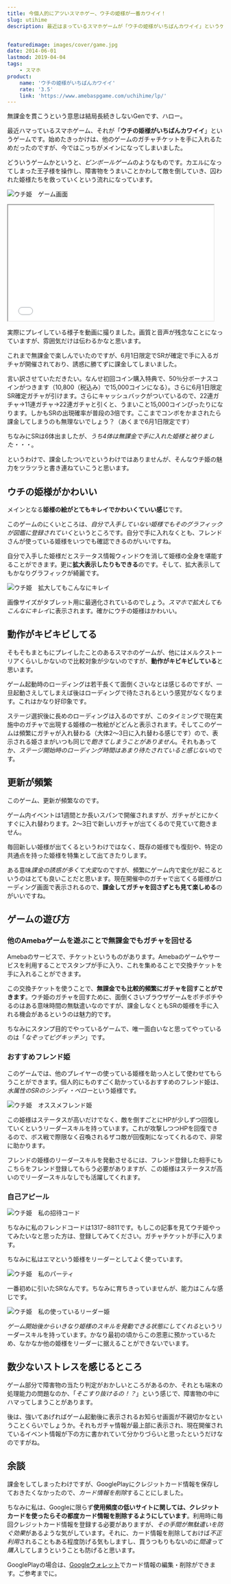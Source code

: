 ```yaml
---
title: 今個人的にアツいスマホゲー、ウチの姫様が一番カワイイ！
slug: utihime
description: 最近はまっているスマホゲームが「ウチの姫様がいちばんカワイイ」というゲームです。これまで無課金で楽しんでいたのですが、ついつい限定につられて課金してしまいました。課金したついでに、そんなウチ姫の魅力をご紹介したいと思います。


featuredimage: images/cover/game.jpg
date: 2014-06-01
lastmod: 2019-04-04
tags: 
    - スマホ
product:
    name: 'ウチの姫様がいちばんカワイイ'
    rate: '3.5'
    link: 'https://www.amebaspgame.com/uchihime/lp/'
---
```


無課金を貫こうという意思は結局長続きしないGenです、ハロー。

最近ハマっているスマホゲーム、それが「<strong>ウチの姫様がいちばんカワイイ</strong>」というゲームです。始めたきっかけは、他のゲームのガチャチケットを手に入れるためだったのですが、今ではこっちがメインになってしまいました。

どういうゲームかというと、<em>ピンボールゲーム</em>のようなものです。カエルになってしまった王子様を操作し、障害物をうまいことかわして敵を倒していき、囚われた姫様たちを救っていくという流れになっています。

![ウチ姫　ゲーム画面](utihime_0002_gamegamen.jpg)

<iframe width="480" height="270" src="//www.youtube.com/embed/KoA-rae5Bu8" allowfullscreen=""></iframe>

実際にプレイしている様子を動画に撮りました。画質と音声が残念なことになっていますが、雰囲気だけは伝わるかなと思います。

これまで無課金で楽しんでいたのですが、6月1日限定でSRが確定で手に入るガチャが開催されており、誘惑に勝てずに課金してしまいました。

言い訳させていただきたい。なんせ初回コイン購入特典で、50％分ボーナスコインがつきます（10,800（税込み）で15,000コインになる）。さらに6月1日限定SR確定ガチャが引けます。さらにキャッシュバックがついているので、22連ガチャ→11連ガチャ→22連ガチャと引くと、うまいこと15,000コインぴったりになります。しかもSRの出現確率が普段の3倍です。ここまでコンボをかまされたら課金してしまうのも無理ないでしょう？（あくまで6月1日限定です）

ちなみにSRは6体出ましたが、<em>うち4体は無課金で手に入れた姫様と被りました・・・</em>。

というわけで、課金したついでというわけではありませんが、そんなウチ姫の魅力をツラツラと書き連ねていこうと思います。


## ウチの姫様がかわいい


メインとなる<strong>姫様の絵がとてもキレイでかわいくていい感じ</strong>です。

このゲームのにくいところは、<em>自分で入手していない姫様でもそのグラフィックが図鑑に登録されていく</em>というところです。自分で手に入れなくとも、フレンドさんが使っている姫様をいつでも確認できるのがいいですね。

自分で入手した姫様だとステータス情報ウィンドウを消して姫様の全身を堪能することができます。更に<strong>拡大表示したりもできる</strong>のです。そして、拡大表示してもかなりグラフィックが綺麗です。

![ウチ姫　拡大してもこんなにキレイ](utihime_0005_kakudai.jpg)

画像サイズがタブレット用に最適化されているのでしょう。<em>スマホで拡大してもこんなにキレイ</em>に表示されます。確かにウチの姫様はかわいい。


## 動作がキビキビしてる


そもそもまともにプレイしたことのあるスマホのゲームが、他にはメルクストーリアくらいしかないので比較対象が少ないのですが、<strong>動作がキビキビしている</strong>と思います。

ゲーム起動時のローディングは若干長くて面倒くさいなとは感じるのですが、一旦起動さえしてしまえば後はローディングで待たされるという感覚がなくなります。これはかなり好印象です。

ステージ選択後に長めのローディングは入るのですが、このタイミングで現在実施中のガチャで出現する姫様の一枚絵がどどんと表示されます。そしてこのゲームは頻繁にガチャが入れ替わる（大体2〜3日に入れ替わる感じです）ので、表示される姫さまがいつも同じで<em>飽きてしまうことがありません</em>。それもあってか、<em>ステージ開始時のローディング時間はあまり待たされていると感じない</em>のです。


## 更新が頻繁


このゲーム、更新が頻繁なのです。

ゲーム内イベントは1週間とか長いスパンで開催されますが、ガチャがとにかくすぐに入れ替わります。2〜3日で新しいガチャが出てくるので見ていて飽きません。

毎回新しい姫様が出てくるというわけではなく、既存の姫様でも復刻や、特定の共通点を持った姫様を特集として出てきたりします。

ある意味<em>課金の誘惑が多くて大変</em>なのですが、頻繁にゲーム内で変化が起こるというのはとても良いことだと思います。現在開催中のガチャで出てくる姫様がローディング画面で表示されるので、<strong>課金してガチャを回さずとも見て楽しめる</strong>のがいいですね。


## ゲームの遊び方



### 他のAmebaゲームを遊ぶことで無課金でもガチャを回せる


Amebaのサービスで、チケットというものがあります。Amebaのゲームやサービスを利用することでスタンプが手に入り、これを集めることで交換チケットを手に入れることができます。

この交換チケットを使うことで、<strong>無課金でも比較的頻繁にガチャを回すことができます</strong>。ウチ姫のガチャを回すために、面倒くさいブラウザゲームをポチポチやるのはある意味時間の無駄遣いなのですが、課金しなくともSRの姫様を手に入れる機会があるというのは魅力的です。

ちなみにスタンプ目的でやっているゲームで、唯一面白いなと思ってやっているのは「<em>なぞってピグキッチン</em>」です。


### おすすめフレンド姫


このゲームでは、他のプレイヤーの使っている姫様を助っ人として使わせてもらうことができます。個人的にものすごく助かっているおすすめのフレンド姫は、<em>水属性のSRのシンディ・ペロー</em>という姫様です。

![ウチ姫　オススメフレンド姫](utihime_0003_osusumefriend.jpg)

この姫様はステータスが高いだけでなく、敵を倒すごとにHPが少しずつ回復していくというリーダースキルを持っています。これが攻撃しつつHPを回復できるので、ボス戦で際限なく召喚されるザコ敵が回復剤になってくれるので、非常に助かります。

フレンドの姫様のリーダースキルを発動させるには、フレンド登録した相手にもこちらをフレンド登録してもらう必要がありますが、この姫様はステータスが高いのでリーダースキルなしでも活躍してくれます。


### 自己アピール


![ウチ姫　私の招待コード](utihime_0001_syoutai.jpg)

ちなみに私のフレンドコードは1317−8811です。もしこの記事を見てウチ姫やってみたいなと思った方は、登録してみてください。ガチャチケットが手に入ります。

ちなみに私はエマという姫様をリーダーとしてよく使っています。

![ウチ姫　私のパーティ](utihime_0006_myparty.jpg)

一番初めに引いたSRなんです。ちなみに育ちきっていませんが、能力はこんな感じです。

![ウチ姫　私の使っているリーダー姫](utihime_0000_myleader.jpg)

<em>ゲーム開始後からいきなり姫様のスキルを発動できる状態にしてくれる</em>というリーダースキルを持っています。かなり最初の頃からこの恩恵に預かっているため、なかなか他の姫様をリーダーに据えることができないでいます。


## 数少ないストレスを感じるところ


ゲーム部分で障害物の当たり判定がおかしいところがあるのか、それとも端末の処理能力の問題なのか、「<em>そこすり抜けるの！？</em>」という感じで、障害物の中にハマってしまうことがあります。

後は、強いてあげればゲーム起動後に表示されるお知らせ画面が不親切かなということくらいでしょうか。それもガチャ情報が最上部に表示され、現在開催されているイベント情報が下の方に書かれていて分かりづらいと思ったというだけなのですがね。


## 余談


課金をしてしまったわけですが、GooglePlayにクレジットカード情報を保存しておきたくなかったので、<em>カード情報を削除</em>することにしました。

ちなみに私は、Googleに限らず<strong>使用頻度の低いサイトに関しては、クレジットカードを使ったらその都度カード情報を削除するようにしています</strong>。利用時に毎回クレジットカード情報を登録する必要がありますが、<em>その手間が無駄遣いを防ぐ効果</em>があるような気がしています。それに、カード情報を削除しておけば<em>不正利用</em>されることもある程度防げる気もしますし、買うつもりもないのに<em>間違って購入</em>してしまうということも防げると思います。

GooglePlayの場合は、<a href="https://wallet.google.com/manage?hl=ja" target="_blank">Googleウォレット</a>でカード情報の編集・削除ができます。ご参考までに。


  